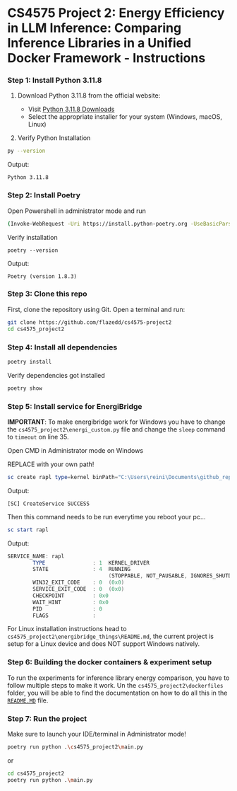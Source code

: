# CS4575 Project 2: Energy Efficiency in LLM Inference: Comparing Inference Libraries in a Unified Docker Framework - Instructions

### Step 1: Install Python 3.11.8

1. Download Python 3.11.8 from the official website:
   - Visit [Python 3.11.8 Downloads](https://www.python.org/downloads/release/python-3118/)
   - Select the appropriate installer for your system (Windows, macOS, Linux)

2. Verify Python Installation
```bash
py --version
```
Output:
```
Python 3.11.8
```

### Step 2: Install Poetry
Open Powershell in administrator mode and run
```bash
(Invoke-WebRequest -Uri https://install.python-poetry.org -UseBasicParsing).Content | py -
```
Verify installation
```
poetry --version
```
Output:
```
Poetry (version 1.8.3) 
```

### Step 3: Clone this repo

First, clone the repository using Git. Open a terminal and run:

```bash
git clone https://github.com/flazedd/cs4575-project2
cd cs4575_project2
```

### Step 4: Install all dependencies

```bash
poetry install
```

Verify dependencies got installed
```bash
poetry show
```


### Step 5: Install service for EnergiBridge

**IMPORTANT**: To make energibridge work for Windows you have to change the ```cs4575_project2\energi_custom.py``` file and change the ```sleep``` command to ```timeout``` on line 35.


Open CMD in Administrator mode on Windows

REPLACE with your own path!
```powershell
sc create rapl type=kernel binPath="C:\Users\reini\Documents\github_repos\cs4575-project2\cs4575_project2\energibridge_things\LibreHardwareMonitor.sys"
```
Output:
```
[SC] CreateService SUCCESS
```


Then this command needs to be run everytime you reboot your pc...
```powershell
sc start rapl
```
Output:
```powershell
SERVICE_NAME: rapl
        TYPE               : 1  KERNEL_DRIVER
        STATE              : 4  RUNNING
                                (STOPPABLE, NOT_PAUSABLE, IGNORES_SHUTDOWN)
        WIN32_EXIT_CODE    : 0  (0x0)
        SERVICE_EXIT_CODE  : 0  (0x0)
        CHECKPOINT         : 0x0
        WAIT_HINT          : 0x0
        PID                : 0
        FLAGS              :
```

For Linux installation instructions head to ```cs4575_project2\energibridge_things\README.md```, the current project is setup for a Linux device and does NOT support Windows natively. 

### Step 6: Building the docker containers & experiment setup
To run the experiments for inference library energy comparison, you have to follow multiple steps to make it work. Un the ```cs4575_project2\dockerfiles``` folder, you will be able to find the documentation on how to do all this in the [```README.MD```](https://github.com/flazedd/cs4575-project2/blob/master/cs4575_project2/dockerfiles/README.md) file.

### Step 7: Run the project
Make sure to launch your IDE/terminal in Administrator mode! 

```bash
poetry run python .\cs4575_project2\main.py
```
or
```bash
cd cs4575_project2
poetry run python .\main.py
```



